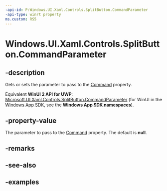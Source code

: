 ```yaml
---
-api-id: P:Windows.UI.Xaml.Controls.SplitButton.CommandParameter
-api-type: winrt property
ms.custom: RS5
---
```


<!-- Property syntax.
public object CommandParameter { get;  set; }
-->

# Windows.UI.Xaml.Controls.SplitButton.CommandParameter

## -description

Gets or sets the parameter to pass to the [Command](splitbutton_command.md) property.

Equivalent **WinUI 2 API for UWP**: [Microsoft.UI.Xaml.Controls.SplitButton.CommandParameter](/windows/winui/api/microsoft.ui.xaml.controls.splitbutton.commandparameter) (for WinUI in the [Windows App SDK](/windows/apps/windows-app-sdk/), see the **[Windows App SDK namespaces](/windows/windows-app-sdk/api/winrt/)**).

## -property-value

The parameter to pass to the [Command](splitbutton_command.md) property. The default is **null**.

## -remarks

## -see-also

## -examples

